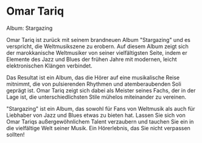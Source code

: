 # Omar Tariq

Album: Stargazing

Omar Tariq ist zurück mit seinem brandneuen Album "Stargazing" und es verspricht, die Weltmusikszene zu erobern. Auf diesem Album zeigt sich der marokkanische Weltmusiker von seiner vielfältigsten Seite, indem er Elemente des Jazz und Blues der frühen Jahre mit modernen, leicht elektronischen Klängen verbindet.

Das Resultat ist ein Album, das die Hörer auf eine musikalische Reise mitnimmt, die von pulsierenden Rhythmen und atemberaubenden Soli geprägt ist. Omar Tariq zeigt sich dabei als Meister seines Fachs, der in der Lage ist, die unterschiedlichsten Stile mühelos miteinander zu vereinen.

"Stargazing" ist ein Album, das sowohl für Fans von Weltmusik als auch für Liebhaber von Jazz und Blues etwas zu bieten hat. Lassen Sie sich von Omar Tariqs außergewöhnlichem Talent verzaubern und tauchen Sie ein in die vielfältige Welt seiner Musik. Ein Hörerlebnis, das Sie nicht verpassen sollten!